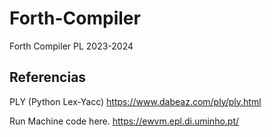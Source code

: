 # Forth-Compiler

Forth Compiler PL 2023-2024

## Referencias

PLY (Python Lex-Yacc) 
https://www.dabeaz.com/ply/ply.html 

Run Machine code here.
https://ewvm.epl.di.uminho.pt/
